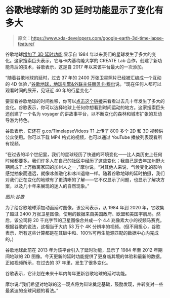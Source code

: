 # 谷歌地球新的 3D 延时功能显示了变化有多大

> 原文：<https://www.xda-developers.com/google-earth-3d-time-lapse-feature/>

谷歌地球[增加了 3D 延时功能](https://www.xda-developers.com/google-earth-preparing-time-machine-shows-past/),显示自 1984 年以来我们的星球发生了多大的变化。这家搜索巨头表示，它与卡内基梅隆大学的 CREATE Lab 合作，创建了新功能背后的技术，谷歌表示，这是自 2017 年以来该平台最大的一次添加。

“随着谷歌地球的延时，过去 37 年的 2400 万张卫星照片已经被汇编成一个互动的 4D 体验，”[谷歌地球，地球引擎&外联主任丽贝卡·穆尔](https://blog.google/products/earth/timelapse-in-google-earth/)说。"现在任何人都可以观看时间的展开，见证近 40 年的行星变化."

要查看谷歌地球的时间推移，你可以[点击这个链接](http://goo.gle/timelapse)来看看过去几十年发生了多大的变化。谷歌表示，你可以选择地球上任何你想看到时间运动的地方。这家搜索巨头还创建了一个名为 voyager 的讲故事平台，以不断变化的森林和城市扩张的互动导游为特色。

谷歌表示，它还在 g.co/TimelapseVideos T1 上传了 800 多个 2D 和 3D 视频供公众使用。你可以下载 MP4 格式的视频，也可以通过 YouTube 播放列表观看所有视频。

“在过去的半个世纪里，我们的星球经历了快速的环境变化——比人类历史上任何时候都要多。我们许多人在自己的社区中经历了这些变化；我自己是去年加州野火期间成千上万撤离家园的加州人之一，”摩尔说。“对其他人来说，气候变化的影响感觉抽象而遥远，就像冰盖融化和冰川退缩一样。随着谷歌地球的延时拍摄，我们对我们正在变化的地球有了更清晰的了解——它不仅显示了问题，也显示了解决方案，以及几十年来展现的迷人的自然现象。”

*图片:谷歌*

为了给谷歌地球添加动画延时图像，该公司表示，从 1984 年到 2020 年，它收集了超过 2400 万张卫星图像，使用的数据来自美国政府、欧盟和美国宇航局。然后，该公司将 20 千兆字节的卫星图像合并成一个 4.4 兆像素大小的视频马赛克。根据谷歌的说法，这相当于大约 53 万个 4K 分辨率的视频。(但不用担心，谷歌表示，所有这些计算都是在其碳中和、100%可再生能源匹配的数据中心内完成的。)

谷歌地球此前在 2013 年为该平台引入了延时功能，显示了 1984 年至 2012 年期间地球的 2D 图像。今天更新的延时功能提供了更身临其境的体验和最新的数据。正如视频所示，在过去的 37 年里，发生了很多变化。

谷歌表示，它计划在未来十年内每年更新谷歌地球的延时功能。

摩尔说:“我们希望对地球的这一观点将为辩论奠定基础，鼓励发现，并转变对一些最紧迫的全球问题的看法。”
